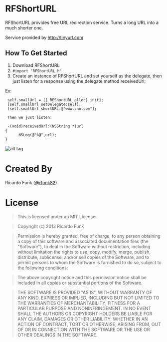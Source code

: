 RFShortURL
==========

RFShortURL provides free URL redirection service. Turns a long URL into a much shorter one. 

Service provided by http://tinyurl.com

## How To Get Started

1. Download RFShortURL
2. `#import "RFShortURL.h"`
3. Create an instance of RFShortURL and set yourself as the delegate, then just listen for a response using the delegate method receivedUrl:

Ex:

     self.smallUrl = [[ RFShortURL alloc] init];
     [self.smallUrl setDelegate:self];
     [self.smallUrl shortURL:@"www.cnn.com"];
     
     Then we just listen:
     
     -(void)receivedUrl:(NSString *)url
    {
          NSLog(@"%@",url);
    }
    
    



![alt tag](http://i.imgur.com/RC30nPa.png)

Created By
==========

Ricardo Funk ([@rfunk82](http://www.twitter.com/rfunk82))

License
=======

> This is licensed under an MIT License:

> Copyright (c) 2013 Ricardo Funk

> Permission is hereby granted, free of charge, to any person obtaining a
copy of this software and associated documentation files (the "Software"),
to deal in the Software without restriction, including without limitation
the rights to use, copy, modify, merge, publish, distribute, sublicense,
and/or sell copies of the Software, and to permit persons to whom the
Software is furnished to do so, subject to the following conditions:

> The above copyright notice and this permission notice shall be included in
all copies or substantial portions of the Software.

> THE SOFTWARE IS PROVIDED "AS IS", WITHOUT WARRANTY OF ANY KIND, EXPRESS OR
IMPLIED, INCLUDING BUT NOT LIMITED TO THE WARRANTIES OF MERCHANTABILITY,
FITNESS FOR A PARTICULAR PURPOSE AND NONINFRINGEMENT. IN NO EVENT SHALL THE
AUTHORS OR COPYRIGHT HOLDERS BE LIABLE FOR ANY CLAIM, DAMAGES OR OTHER
LIABILITY, WHETHER IN AN ACTION OF CONTRACT, TORT OR OTHERWISE, ARISING
FROM, OUT OF OR IN CONNECTION WITH THE SOFTWARE OR THE USE OR OTHER
DEALINGS IN THE SOFTWARE.



